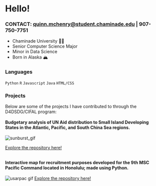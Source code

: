 # Hello! 
### CONTACT: quinn.mchenry@student.chaminade.edu | 907-750-7751 <br>
- Chaminade University 🐚🌴
- Senior Computer Science Major <br>
- Minor in Data Science <br>
- Born in Alaska 🏔️ <br>
### Languages <br>
`Python` `R` `Javascript` `Java` `HTML/CSS` <br>
### Projects
Below are some of the projects I have contributed to through the D4DSDG/CIFAL program:<br><br>
<b>Budgetary analysis of UN Aid distribution to Small Island Developing States in the Atlantic, Pacific, and South China Sea regions.</b><br><br>
![sunburst_gif](https://github.com/QuinnMcHenry/QuinnMcHenry/assets/113555832/848654f1-ea17-48e7-a369-17225407ef10) <br>

[Explore the repository here!](https://github.com/NSF-ALL-SPICE-Alliance/CIFAL-Honolulu-ROI-SIDS)<br><br>

<b>Interactive map for recruitment purposes developed for the 9th MSC Pacific Command located in Honolulu; made using Python.</b><br><br>
![usarpac gif](https://github.com/user-attachments/assets/42412dd0-a440-402b-af2d-dd4109ca4c14)
[Explore the repository here!](https://github.com/QuinnMcHenry/USARPAC_Map)<br><br>


